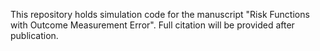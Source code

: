 This repository holds simulation code for the manuscript "Risk Functions with Outcome Measurement Error". Full citation will be provided after publication.
